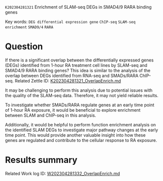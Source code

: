  `K202304281321` Enrichment of SLAM-seq DEGs in SMAD4/9 RARA binding genes
 
 Key words: `DEG differential expression gene` `ChIP-seq` `SLAM-seq` `enrichment` `SMAD9/4` `RARA` 
 
# Question

If there is a significant overlap between the differentially expressed genes (DEGs) identified from 1-hour RA treatment cell lines by SLAM-seq and SMAD4/9 RARA binding genes? This idea is similar to the analysis of the overlap between DEGs identified from RNA-seq and SMADs/RARA ChIP-seq. Related Zettle ID: [K202304281321_OverlapEnrich.md](https://github.com/yz46606/zettle_yz/blob/main/K202304281321_OverlapEnrich.md)  

It may be challenging to perform this analysis due to potential issues with the quality of the SLAM-seq data. Therefore, it may not yield reliable results.

To investigate whether SMADs/RARA regulate genes at an early time point of 1-hour RA exposure, it would be beneficial to explore enrichment between SLAM and ChIP-seq in this analysis.

Additionally, it would be helpful to perform function enrichment analysis on the identified SLAM DEGs to investigate major pathway changes at the early time point. This would provide another valuable insight into how these genes are regulated and contribute to the cellular response to RA exposure.

# Results summary  

Related Work log ID: [W202304281332_OverlapEnrich.md](https://github.com/yz46606/Working_record/blob/main/W202304281332_OverlapEnrich.md)
